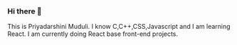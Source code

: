 ### Hi there 👋

This is Priyadarshini Muduli.
I know C,C++,CSS,Javascript and I am learning React.
I am currently doing React base front-end projects.

<!--
**priyadarshini004/priyadarshini004** is a ✨ _special_ ✨ repository because its `README.md` (this file) appears on your GitHub profile.

Here are some ideas to get you started:

- 🔭 I’m currently working on React based front-end project.
- 💬 Ask me about ...
- 📫 How to reach me: ...
- 😄 Pronouns: ...
- ⚡ Fun fact: ...
-->
